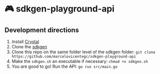 # 🎮 sdkgen-playground-api

## Development directions

1. Install [Crystal](https://crystal-lang.org/reference/installation/)
2. Clone the [sdkgen](https://github.com/cubos/sdkgen)
3. Clone this repo on the same folder level of the sdkgen folder: `git clone https://github.com/marcelovicentegc/sdkgen-playground-api`
4. Make the `sdkgen.sh` an executable if necessary: `chmod +x sdkgen.sh`
5. You are good to go! Run the API: `go run src/main.go`
